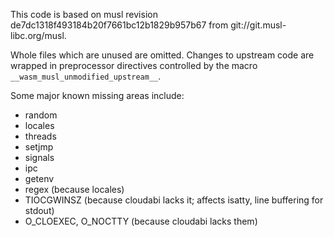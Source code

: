 This code is based on musl revision de7dc1318f493184b20f7661bc12b1829b957b67
from git://git.musl-libc.org/musl.

Whole files which are unused are omitted. Changes to upstream code are wrapped
in preprocessor directives controlled by the macro `__wasm_musl_unmodified_upstream__`.

Some major known missing areas include:
 - random
 - locales
 - threads
 - setjmp
 - signals
 - ipc
 - getenv
 - regex (because locales)
 - TIOCGWINSZ (because cloudabi lacks it; affects isatty, line buffering for stdout)
 - O\_CLOEXEC, O\_NOCTTY (because cloudabi lacks them)
